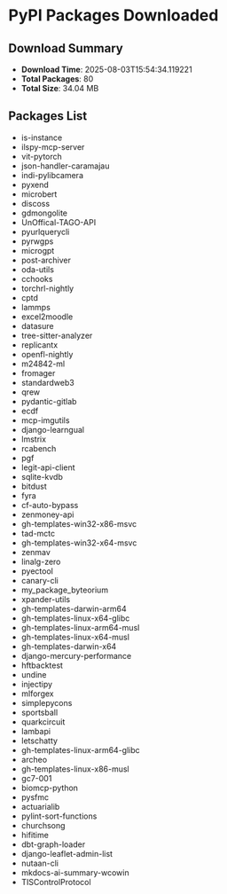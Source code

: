 # PyPI Packages Downloaded

## Download Summary
- **Download Time**: 2025-08-03T15:54:34.119221
- **Total Packages**: 80
- **Total Size**: 34.04 MB

## Packages List
- is-instance
- ilspy-mcp-server
- vit-pytorch
- json-handler-caramajau
- indi-pylibcamera
- pyxend
- microbert
- discoss
- gdmongolite
- UnOffical-TAGO-API
- pyurlquerycli
- pyrwgps
- microgpt
- post-archiver
- oda-utils
- cchooks
- torchrl-nightly
- cptd
- lammps
- excel2moodle
- datasure
- tree-sitter-analyzer
- replicantx
- openfl-nightly
- m24842-ml
- fromager
- standardweb3
- qrew
- pydantic-gitlab
- ecdf
- mcp-imgutils
- django-learngual
- lmstrix
- rcabench
- pgf
- legit-api-client
- sqlite-kvdb
- bitdust
- fyra
- cf-auto-bypass
- zenmoney-api
- gh-templates-win32-x86-msvc
- tad-mctc
- gh-templates-win32-x64-msvc
- zenmav
- linalg-zero
- pyectool
- canary-cli
- my_package_byteorium
- xpander-utils
- gh-templates-darwin-arm64
- gh-templates-linux-x64-glibc
- gh-templates-linux-arm64-musl
- gh-templates-linux-x64-musl
- gh-templates-darwin-x64
- django-mercury-performance
- hftbacktest
- undine
- injectipy
- mlforgex
- simplepycons
- sportsball
- quarkcircuit
- lambapi
- letschatty
- gh-templates-linux-arm64-glibc
- archeo
- gh-templates-linux-x86-musl
- gc7-001
- biomcp-python
- pysfmc
- actuarialib
- pylint-sort-functions
- churchsong
- hifitime
- dbt-graph-loader
- django-leaflet-admin-list
- nutaan-cli
- mkdocs-ai-summary-wcowin
- TISControlProtocol
